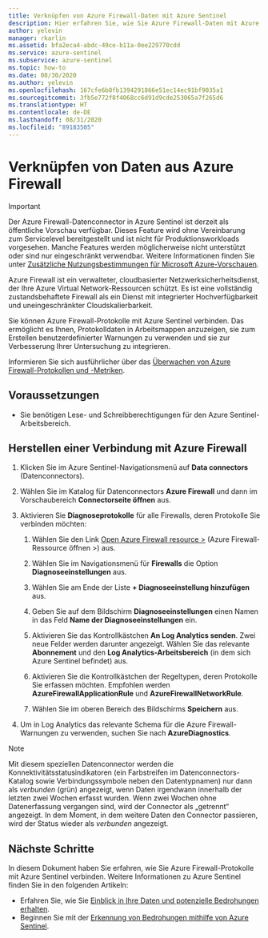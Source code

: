 ```yaml
---
title: Verknüpfen von Azure Firewall-Daten mit Azure Sentinel
description: Hier erfahren Sie, wie Sie Azure Firewall-Daten mit Azure Sentinel verknüpfen.
author: yelevin
manager: rkarlin
ms.assetid: bfa2eca4-abdc-49ce-b11a-0ee229770cdd
ms.service: azure-sentinel
ms.subservice: azure-sentinel
ms.topic: how-to
ms.date: 08/30/2020
ms.author: yelevin
ms.openlocfilehash: 167cfe6b8fb1394291866e51ec14ec91bf9035a1
ms.sourcegitcommit: 3fb5e772f8f4068cc6d91d9cde253065a7f265d6
ms.translationtype: HT
ms.contentlocale: de-DE
ms.lasthandoff: 08/31/2020
ms.locfileid: "89183505"
---
```

# <a name="connect-data-from-azure-firewall"></a>Verknüpfen von Daten aus Azure Firewall

> [!IMPORTANT]
> Der Azure Firewall-Datenconnector in Azure Sentinel ist derzeit als öffentliche Vorschau verfügbar.
> Dieses Feature wird ohne Vereinbarung zum Servicelevel bereitgestellt und ist nicht für Produktionsworkloads vorgesehen. Manche Features werden möglicherweise nicht unterstützt oder sind nur eingeschränkt verwendbar. Weitere Informationen finden Sie unter [Zusätzliche Nutzungsbestimmungen für Microsoft Azure-Vorschauen](https://azure.microsoft.com/support/legal/preview-supplemental-terms/).

Azure Firewall ist ein verwalteter, cloudbasierter Netzwerksicherheitsdienst, der Ihre Azure Virtual Network-Ressourcen schützt. Es ist eine vollständig zustandsbehaftete Firewall als ein Dienst mit integrierter Hochverfügbarkeit und uneingeschränkter Cloudskalierbarkeit. 

Sie können Azure Firewall-Protokolle mit Azure Sentinel verbinden. Das ermöglicht es Ihnen, Protokolldaten in Arbeitsmappen anzuzeigen, sie zum Erstellen benutzerdefinierter Warnungen zu verwenden und sie zur Verbesserung Ihrer Untersuchung zu integrieren.

Informieren Sie sich ausführlicher über das [Überwachen von Azure Firewall-Protokollen und -Metriken](https://docs.microsoft.com/azure/firewall/tutorial-diagnostics).

## <a name="prerequisites"></a>Voraussetzungen

- Sie benötigen Lese- und Schreibberechtigungen für den Azure Sentinel-Arbeitsbereich.

## <a name="connect-to-azure-firewall"></a>Herstellen einer Verbindung mit Azure Firewall
    
1. Klicken Sie im Azure Sentinel-Navigationsmenü auf **Data connectors** (Datenconnectors).

1. Wählen Sie im Katalog für Datenconnectors **Azure Firewall** und dann im Vorschaubereich **Connectorseite öffnen** aus.

1. Aktivieren Sie **Diagnoseprotokolle** für alle Firewalls, deren Protokolle Sie verbinden möchten:

    1. Wählen Sie den Link [Open Azure Firewall resource >](https://ms.portal.azure.com/#blade/HubsExtension/BrowseResource/resourceType/Microsoft.Network%2FazureFirewalls) (Azure Firewall-Ressource öffnen >) aus.

    1. Wählen Sie im Navigationsmenü für **Firewalls** die Option **Diagnoseeinstellungen** aus.

    1. Wählen Sie am Ende der Liste **+ Diagnoseeinstellung hinzufügen** aus.

    1. Geben Sie auf dem Bildschirm **Diagnoseeinstellungen** einen Namen in das Feld **Name der Diagnoseeinstellungen** ein.
    
    1. Aktivieren Sie das Kontrollkästchen **An Log Analytics senden**. Zwei neue Felder werden darunter angezeigt. Wählen Sie das relevante **Abonnement** und den **Log Analytics-Arbeitsbereich** (in dem sich Azure Sentinel befindet) aus.

    1. Aktivieren Sie die Kontrollkästchen der Regeltypen, deren Protokolle Sie erfassen möchten. Empfohlen werden **AzureFirewallApplicationRule** und **AzureFirewallNetworkRule**.

    1. Wählen Sie im oberen Bereich des Bildschirms **Speichern** aus.

1. Um in Log Analytics das relevante Schema für die Azure Firewall-Warnungen zu verwenden, suchen Sie nach **AzureDiagnostics**.

> [!NOTE]
>
> Mit diesem speziellen Datenconnector werden die Konnektivitätsstatusindikatoren (ein Farbstreifen im Datenconnectors-Katalog sowie Verbindungssymbole neben den Datentypnamen) nur dann als *verbunden* (grün) angezeigt, wenn Daten irgendwann innerhalb der letzten zwei Wochen erfasst wurden. Wenn zwei Wochen ohne Datenerfassung vergangen sind, wird der Connector als „getrennt“ angezeigt. In dem Moment, in dem weitere Daten den Connector passieren, wird der Status wieder als *verbunden* angezeigt.

## <a name="next-steps"></a>Nächste Schritte
In diesem Dokument haben Sie erfahren, wie Sie Azure Firewall-Protokolle mit Azure Sentinel verbinden. Weitere Informationen zu Azure Sentinel finden Sie in den folgenden Artikeln:
- Erfahren Sie, wie Sie [Einblick in Ihre Daten und potenzielle Bedrohungen erhalten](quickstart-get-visibility.md).
- Beginnen Sie mit der [Erkennung von Bedrohungen mithilfe von Azure Sentinel](tutorial-detect-threats-built-in.md).
